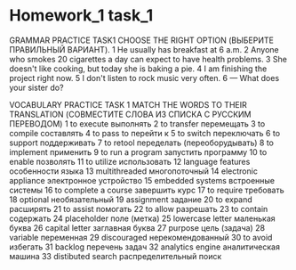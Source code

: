 # Homework_1 task_1

GRAMMAR PRACTICE
TASK1
CHOOSE THE RIGHT OPTION (ВЫБЕРИТЕ ПРАВИЛЬНЫЙ ВАРИАНТ).
1 He usually has breakfast at 6 a.m.
2 Anyone who smokes 20 cigarettes a day can expect to have health problems.
3 She doesn't like cooking, but today she is baking a pie.
4 I am finishing the project right now.
5 I don't listen to rock music very often.
6  — What does your sister do?

VOCABULARY PRACTICE TASK 1 MATCH THE WORDS TO THEIR TRANSLATION (СОВМЕСТИТЕ СЛОВА ИЗ СПИСКА С РУССКИМ ПЕРЕВОДОМ) 
1 to execute выполнять 
2 to transfer перемещать 
3 to compile составлять 
4 to pass to перейти к 
5 to switch переключать 
6 to support поддерживать 
7 to retool переделать (переоборудывать) 
8 to implement применить 
9 to run a program запустить программу 
10 to enable позволять 
11 to utilize использовать 
12 language features особенности языка 
13 multithreaded многопоточный 
14 electronic appliance электронное устройство 
15 embedded systems встроенные системы 
16 to complete a course завершить курс 
17 to require требовать 
18 optional необязательный 
19 assignment задание 
20 to expand расширять 
21 to assist помогать 
22 to allow разрешать 
23 to contain содержать 
24 placeholder поле (метка) 
25 lowercase letter маленькая буква 
26 capital letter заглавная буква 
27 purpose цель (задача) 
28 variable переменная 
29 discouraged нерекомендованный 
30 to avoid избегать 
31 backlog перечень задач 
32 analytics engine аналитическая машина 
33 distibuted search распределительный поиск